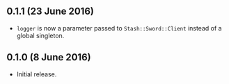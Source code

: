 ## 0.1.1 (23 June 2016)

- `logger` is now a parameter passed to `Stash::Sword::Client` instead of a global singleton.

## 0.1.0 (8 June 2016)

- Initial release.
